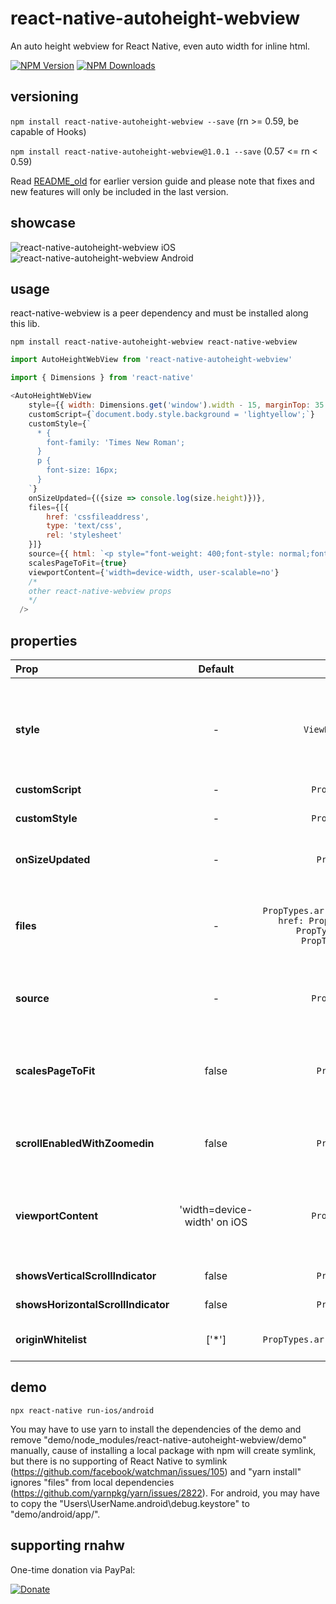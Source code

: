 # react-native-autoheight-webview

An auto height webview for React Native, even auto width for inline html.

[![NPM Version](http://img.shields.io/npm/v/react-native-autoheight-webview.svg?style=flat-square)](https://www.npmjs.com/package/react-native-autoheight-webview)
[![NPM Downloads](https://img.shields.io/npm/dt/react-native-autoheight-webview.svg?style=flat-square)](https://www.npmjs.com/package/react-native-autoheight-webview)

## versioning

`npm install react-native-autoheight-webview --save` (rn >= 0.59, be capable of Hooks)

`npm install react-native-autoheight-webview@1.0.1 --save` (0.57 <= rn < 0.59)

Read [README_old](./README_old.md) for earlier version guide and please note that fixes and new features will only be included in the last version.

## showcase

![react-native-autoheight-webview iOS](https://media.giphy.com/media/tocJYDUGCgwac0kkyB/giphy.gif)&nbsp;
![react-native-autoheight-webview Android](https://media.giphy.com/media/9JyX1wZshYIxuPklHK/giphy.gif)

## usage

react-native-webview is a peer dependency and must be installed along this lib.
```
npm install react-native-autoheight-webview react-native-webview
```

```javascript
import AutoHeightWebView from 'react-native-autoheight-webview'

import { Dimensions } from 'react-native'

<AutoHeightWebView
    style={{ width: Dimensions.get('window').width - 15, marginTop: 35 }}
    customScript={`document.body.style.background = 'lightyellow';`}
    customStyle={`
      * {
        font-family: 'Times New Roman';
      }
      p {
        font-size: 16px;
      }
    `}
    onSizeUpdated={({size => console.log(size.height)})},
    files={[{
        href: 'cssfileaddress',
        type: 'text/css',
        rel: 'stylesheet'
    }]}
    source={{ html: `<p style="font-weight: 400;font-style: normal;font-size: 21px;line-height: 1.58;letter-spacing: -.003em;">Tags are great for describing the essence of your story in a single word or phrase, but stories are rarely about a single thing. <span style="background-color: transparent !important;background-image: linear-gradient(to bottom, rgba(146, 249, 190, 1), rgba(146, 249, 190, 1));">If I pen a story about moving across the country to start a new job in a car with my husband, two cats, a dog, and a tarantula, I wouldn’t only tag the piece with “moving”. I’d also use the tags “pets”, “marriage”, “career change”, and “travel tips”.</span></p>` }}
    scalesPageToFit={true}
    viewportContent={'width=device-width, user-scalable=no'}
    /*
    other react-native-webview props
    */
  />
```

## properties

| Prop                         | Default |                                                      Type                                                       | Description                                                                                                                                                                                                  |
| :--------------------------- | :-----: | :-------------------------------------------------------------------------------------------------------------: | :----------------------------------------------------------------------------------------------------------------------------------------------------------------------------------------------------------- |
| __style__                        |    -    |                                              `ViewPropTypes.style`                                              | The width of this component will be the width of screen by default, if there are some text selection issues on iOS, the width should be reduced more than 15 and the marginTop should be added more than 35. |
| __customScript__                 |    -    |                                               `PropTypes.string`                                                | -                                                                                                                                                                                                            |
| __customStyle__                  |    -    |                                               `PropTypes.string`                                                | The custom css content will be added to the page's `<head>`.                                                                                                                                                 |
| __onSizeUpdated__                |    -    |                                                `PropTypes.func`                                                 | Either updated height or width will trigger onSizeUpdated.                                                                                                                                                   |
| __files__                        |    -    | `PropTypes.arrayOf(PropTypes.shape({ href: PropTypes.string, type: PropTypes.string, rel: PropTypes.string }))` | Using local or remote files. To add local files: Add files to android/app/src/main/assets/ (depends on baseUrl) on android; add files to web/ (depends on baseUrl) on iOS.                                   |
| __source__                       |    -    |                                               `PropTypes.object`                                                | BaseUrl now contained by source. 'web/' by default on iOS; 'file:///android_asset/' by default on Android or uri.                                                                                            |
| __scalesPageToFit__              |  false  |                                                `PropTypes.bool`                                                 | False by default (different from react-native-webview which true by default on Android). When scalesPageToFit was enabled, it will apply the scale of the page directly.    |
| __scrollEnabledWithZoomedin__                     |  false   |                                                `PropTypes.bool`                                                 | Making the webview scrollable on iOS when zoomed in even if scrollEnabled is false.                                                                        |
| __viewportContent__                     |  'width=device-width' on iOS   |                                                `PropTypes.string`                                                 | Please note that 'width=device-width' with scalesPageToFit may cause some layout issues on Android, for these conditions, using __customScript__ prop to apply custom viewport meta.                                                                        |
| __showsVerticalScrollIndicator__ |  false  |                                                `PropTypes.bool`                                                 | False by default (different from react-native-webview).                                                                                                                                                      |
| __showsHorizontalScrollIndicator__ |  false  |                                                `PropTypes.bool`                                                 | False by default (different from react-native-webview).                                                                                                                                                      |
| __originWhitelist__              |  ['*']  |                                      `PropTypes.arrayOf(PropTypes.string)`                                      |  Validate any origin by default cause of most cases using static HTML concerns.                                                                                                                                                                                                           |

## demo

```
npx react-native run-ios/android
```

You may have to use yarn to install the dependencies of the demo and remove "demo/node_modules/react-native-autoheight-webview/demo" manually, cause of installing a local package with npm will create symlink, but there is no supporting of React Native to symlink (https://github.com/facebook/watchman/issues/105) and "yarn install" ignores "files" from local dependencies (https://github.com/yarnpkg/yarn/issues/2822).
For android, you may have to copy the "Users\UserName\.android\debug.keystore" to "demo/android/app/".

## supporting rnahw

One-time donation via PayPal:

[![Donate](https://img.shields.io/badge/Donate-PayPal-green.svg)](https://www.paypal.me/iou90)
